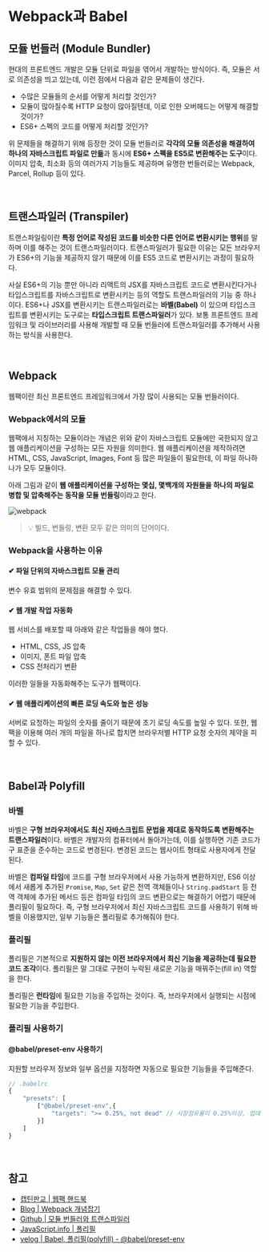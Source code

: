 # Webpack과 Babel
## 모듈 번들러 (Module Bundler)
현대의 프론트엔드 개발은 모듈 단위로 파일을 엮어서 개발하는 방식이다. 즉, 모듈은 서로 의존성을 띄고 있는데, 이런 점에서 다음과 같은 문제들이 생긴다.

- 수많은 모듈들의 순서를 어떻게 처리할 것인가?
- 모듈이 많아질수록 HTTP 요청이 많아질텐데, 이로 인한 오버헤드는 어떻게 해결할 것이가?
- ES6+ 스펙의 코드를 어떻게 처리할 것인가?

위 문제들을 해결하기 위해 등장한 것이 모듈 번들러로 **각각의 모듈 의존성을 해결하여 하나의 자바스크립트 파일로 만듦**과 동시에 **ES6+ 스펙을 ES5로 변환해주는 도구**이다. 이미지 압축, 최소화 등의 여러가지 기능들도 제공하며 유명한 번들러로는 Webpack, Parcel, Rollup 등이 있다.

<br>

## 트랜스파일러 (Transpiler)
트랜스파일링이란 **특정 언어로 작성된 코드를 비슷한 다른 언어로 변환시키는 행위**를 말하며 이를 해주는 것이 트랜스파일러이다. 트랜스파일러가 필요한 이유는 모든 브라우저가 ES6+의 기능을 제공하지 않기 때문에 이를 ES5 코드로 변환시키는 과정이 필요하다.

사실 ES6+의 기능 뿐만 아니라 리액트의 JSX를 자바스크립트 코드로 변환시킨다거나 타입스크립트를 자바스크립트로 변환시키는 등의 역할도 트랜스파일러의 기능 중 하나이다. ES6+나 JSX를 변환시키는 트랜스파일러로는 **바벨(Babel)** 이 있으며 타입스크립트를 변환시키는 도구로는 **타입스크립트 트랜스파일러**가 있다. 보통 프론트엔드 프레임워크 및 라이브러리를 사용해 개발할 때 모듈 번들러에 트랜스파일러를 추가해서 사용하는 방식을 사용한다.

<br>

## Webpack
웹팩이란 최신 프론트엔드 프레임워크에서 가장 많이 사용되는 모듈 번들러이다.

### Webpack에서의 모듈
웹팩에서 지칭하는 모듈이라는 개념은 위와 같이 자바스크립트 모듈에만 국한되지 않고 웹 애플리케이션을 구성하는 모든 자원을 의미한다. 웹 애플리케이션을 제작하려면 HTML, CSS, JavaScript, Images, Font 등 많은 파일들이 필요한데, 이 파일 하나하나가 모두 모듈이다.

아래 그림과 같이 **웹 애플리케이션을 구성하는 몇십, 몇백개의 자원들을 하나의 파일로 병합 및 압축해주는 동작을 모듈 번들링**이라고 한다.

![webpack](https://user-images.githubusercontent.com/26537048/111454263-cd3a8100-8757-11eb-939d-f6beaf4bc191.png)

> 💡 빌드, 번들링, 변환 모두 같은 의미의 단어이다.

### Webpack을 사용하는 이유
#### ✔ 파일 단위의 자바스크립트 모듈 관리
변수 유효 범위의 문제점을 해결할 수 있다.

#### ✔ 웹 개발 작업 자동화
웹 서비스를 배포할 때 아래와 같은 작업들을 해야 했다.

- HTML, CSS, JS 압축
- 이미지, 폰트 파일 압축
- CSS 전처리기 변환

이러한 일들을 자동화해주는 도구가 웹팩이다.

#### ✔ 웹 애플리케이션의 빠른 로딩 속도와 높은 성능
서버로 요청하는 파일의 숫자를 줄이기 때문에 초기 로딩 속도를 높일 수 있다. 또한, 웹팩을 이용해 여러 개의 파일을 하나로 합치면 브라우저별 HTTP 요청 숫자의 제약을 피할 수 있다.

<br>

## Babel과 Polyfill
### 바벨
바벨은 **구형 브라우저에서도 최신 자바스크립트 문법을 제대로 동작하도록 변환해주는 트랜스파일러**이다. 바벨은 개발자의 컴퓨터에서 돌아가는데, 이를 실행하면 기존 코드가 구 표준을 준수하는 코드로 변경된다. 변경된 코드는 웹사이트 형태로 사용자에게 전달된다.

바벨은 **컴파일 타임**에 코드를 구형 브라우저에서 사용 가능하게 변환하지만, ES6 이상에서 새롭게 추가된 `Promise`, `Map`, `Set` 같은 전역 객체들이나 `String.padStart` 등 전역 객체에 추가된 메서드 등은 컴파일 타임의 코드 변환으로는 해결하기 어렵기 때문에 폴리필이 필요하다. 즉, 구형 브라우저에서 최신 자바스크립트 코드를 사용하기 위해 바벨을 이용했지만, 일부 기능들은 폴리필로 추가해줘야 한다.

### 폴리필
폴리필은 기본적으로 **지원하지 않는 이전 브라우저에서 최신 기능을 제공하는데 필요한 코드 조각**이다. 폴리필은 말 그대로 구현이 누락된 새로운 기능을 매꿔주는(fill in) 역할을 한다.

폴리필은 **런타임**에 필요한 기능을 주입하는 것이다. 즉, 브라우저에서 실행되는 시점에 필요한 기능을 주입한다.

### 폴리필 사용하기
#### @babel/preset-env 사용하기
지원할 브라우저 정보와 일부 옵션을 지정하면 자동으로 필요한 기능들을 주입해준다.

```js
// .babelrc
{
    "presets": [
        ["@babel/preset-env",{
            "targets": ">= 0.25%, not dead" // 시장점유율이 0.25%이상, 업데이트가 종료되지 않은 브라우저를 대상
        }]
    ]
}
```

<br>

## 참고
- [캡틴판교 | 웹팩 핸드북](https://joshua1988.github.io/webpack-guide/guide.html)
- [Blog | Webpack 개념잡기](https://kdydesign.github.io/2017/07/27/webpack/)
- [Github | 모듈 번들러와 트랜스파일러](https://github.com/baeharam/Must-Know-About-Frontend/blob/master/Notes/frontend/bundler-transpiler.md)
- [JavaScript.info | 폴리필](https://ko.javascript.info/polyfills)
- [velog | Babel, 폴리필(polyfill) - @babel/preset-env](https://velog.io/@kwonh/Babel-%ED%8F%B4%EB%A6%AC%ED%95%84polyfill-babelpreset-env)
